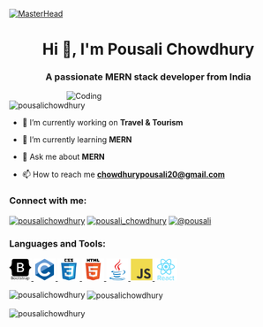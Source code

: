 [![MasterHead](https://www.daac.in/images/course/78838d57d1a7987f1183db17cb6c27f6793802489-mern.jpg)]()

<h1 align="center">Hi 👋, I'm Pousali Chowdhury</h1>
<h3 align="center">A passionate MERN stack developer from India</h3>
<img align="right" alt="Coding" width="400" src="https://startcoding.co.in/wp-content/uploads/2021/12/coding-for-kids.gif">

<p align="left"> <img src="https://komarev.com/ghpvc/?username=pousalichowdhury&label=Profile%20views&color=0e75b6&style=flat" alt="pousalichowdhury" /> </p>

- 🔭 I’m currently working on **Travel & Tourism**

- 🌱 I’m currently learning **MERN**

- 💬 Ask me about **MERN**

- 📫 How to reach me **chowdhurypousali20@gmail.com**

<h3 align="left">Connect with me:</h3>
<p align="left">
<a href="https://linkedin.com/in/pousalichowdhury" target="blank"><img align="center" src="https://raw.githubusercontent.com/rahuldkjain/github-profile-readme-generator/master/src/images/icons/Social/linked-in-alt.svg" alt="pousalichowdhury" height="30" width="40" /></a>
<a href="https://instagram.com/pousali_chowdhury" target="blank"><img align="center" src="https://raw.githubusercontent.com/rahuldkjain/github-profile-readme-generator/master/src/images/icons/Social/instagram.svg" alt="pousali_chowdhury" height="30" width="40" /></a>
<a href="https://www.hackerearth.com/@pousali" target="blank"><img align="center" src="https://raw.githubusercontent.com/rahuldkjain/github-profile-readme-generator/master/src/images/icons/Social/hackerearth.svg" alt="@pousali" height="30" width="40" /></a>
</p>

<h3 align="left">Languages and Tools:</h3>
<p align="left"> <a href="https://getbootstrap.com" target="_blank" rel="noreferrer"> <img src="https://raw.githubusercontent.com/devicons/devicon/master/icons/bootstrap/bootstrap-plain-wordmark.svg" alt="bootstrap" width="40" height="40"/> </a> <a href="https://www.cprogramming.com/" target="_blank" rel="noreferrer"> <img src="https://raw.githubusercontent.com/devicons/devicon/master/icons/c/c-original.svg" alt="c" width="40" height="40"/> </a> <a href="https://www.w3schools.com/css/" target="_blank" rel="noreferrer"> <img src="https://raw.githubusercontent.com/devicons/devicon/master/icons/css3/css3-original-wordmark.svg" alt="css3" width="40" height="40"/> </a> <a href="https://www.w3.org/html/" target="_blank" rel="noreferrer"> <img src="https://raw.githubusercontent.com/devicons/devicon/master/icons/html5/html5-original-wordmark.svg" alt="html5" width="40" height="40"/> </a> <a href="https://www.java.com" target="_blank" rel="noreferrer"> <img src="https://raw.githubusercontent.com/devicons/devicon/master/icons/java/java-original.svg" alt="java" width="40" height="40"/> </a> <a href="https://developer.mozilla.org/en-US/docs/Web/JavaScript" target="_blank" rel="noreferrer"> <img src="https://raw.githubusercontent.com/devicons/devicon/master/icons/javascript/javascript-original.svg" alt="javascript" width="40" height="40"/> </a> <a href="https://reactjs.org/" target="_blank" rel="noreferrer"> <img src="https://raw.githubusercontent.com/devicons/devicon/master/icons/react/react-original-wordmark.svg" alt="react" width="40" height="40"/> </a> </p>

<p><img align="left" src="https://github-readme-stats.vercel.app/api/top-langs?username=pousalichowdhury&show_icons=true&locale=en&layout=compact" alt="pousalichowdhury" /></p>

<p>&nbsp;<img align="center" src="https://github-readme-stats.vercel.app/api?username=pousalichowdhury&show_icons=true&locale=en" alt="pousalichowdhury" /></p>

<p><img align="center" src="https://github-readme-streak-stats.herokuapp.com/?user=pousalichowdhury&" alt="pousalichowdhury" /></p>
